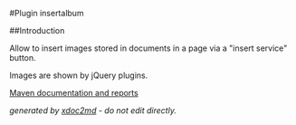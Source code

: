 
#Plugin insertalbum

##Introduction

Allow to insert images stored in documents in a page via a "insert service" button.

Images are shown by jQuery plugins.


[Maven documentation and reports](http://dev.lutece.paris.fr/plugins/plugin-insertalbum/)



 *generated by [xdoc2md](https://github.com/lutece-platform/tools-maven-xdoc2md-plugin) - do not edit directly.*